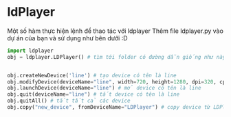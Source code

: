 # ldPlayer
Một số hàm thực hiện lệnh để thao tác với ldplayer
Thêm file ldplayer.py vào dự án của bạn và sử dụng như bên dưới :D

```python
import ldplayer
obj = ldplayer.LDPlayer() # tìm tới folder có đường dẫn giống như này F:\LDPlayer\LDPlayer9 và set vào envrionment variable hoặc truyền vào hàm __init__


obj.createNewDevice('line') # tạo device có tên là line 
obj.modifyDevice(deviceName="line", width=720, height=1280, dpi=320, cpu=2, memory=2048) # sửa device có tên là line
obj.launchDevice(deviceName="line") # mở device có tên là line
obj.quit(deviceName="line") # tắt device có tên là line
obj.quitAll() # tắt tất cả các device
obj.copy("new_device", fromDeviceName="LDPlayer") # copy device từ LDPlayer sang new_device
```
